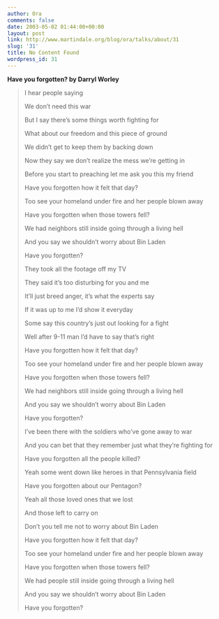 ```yaml
---
author: Ora
comments: false
date: 2003-05-02 01:44:00+00:00
layout: post
link: http://www.martindale.org/blog/ora/talks/about/31
slug: '31'
title: No Content Found
wordpress_id: 31
---
```


**Have you forgotten? by Darryl Worley**
  


<blockquote>I hear people saying 
  
We don’t need this war 
  
But I say there’s some things worth fighting for 
  
What about our freedom and this piece of ground 
  
We didn’t get to keep them by backing down 
  
Now they say we don’t realize the mess we’re getting in 
  
Before you start to preaching let me ask you this my friend 
  

  
Have you forgotten how it felt that day? 
  
Too see your homeland under fire and her people blown away 
  
Have you forgotten when those towers fell? 
  
We had neighbors still inside going through a living hell 
  
And you say we shouldn’t worry about Bin Laden 
  
Have you forgotten? 
  

  
They took all the footage off my TV 
  
They said it’s too disturbing for you and me 
  
It’ll just breed anger, it’s what the experts say 
  
If it was up to me I’d show it everyday 
  
Some say this country’s just out looking for a fight 
  
Well after 9-11 man I’d have to say that’s right 
  

  
Have you forgotten how it felt that day? 
  
Too see your homeland under fire and her people blown away 
  
Have you forgotten when those towers fell? 
  
We had neighbors still inside going through a living hell 
  
And you say we shouldn’t worry about Bin Laden 
  
Have you forgotten? 
  

  

  
I’ve been there with the soldiers who’ve gone away to war 
  
And you can bet that they remember just what they’re fighting for 
  

  
Have you forgotten all the people killed? 
  
Yeah some went down like heroes in that Pennsylvania field 
  
Have you forgotten about our Pentagon? 
  
Yeah all those loved ones that we lost 
  
And those left to carry on 
  
Don’t you tell me not to worry about Bin Laden 
  
Have you forgotten how it felt that day? 
  
Too see your homeland under fire and her people blown away 
  
Have you forgotten when those towers fell? 
  
We had people still inside going through a living hell 
  
And you say we shouldn’t worry about Bin Laden 
  
Have you forgotten? </blockquote>
